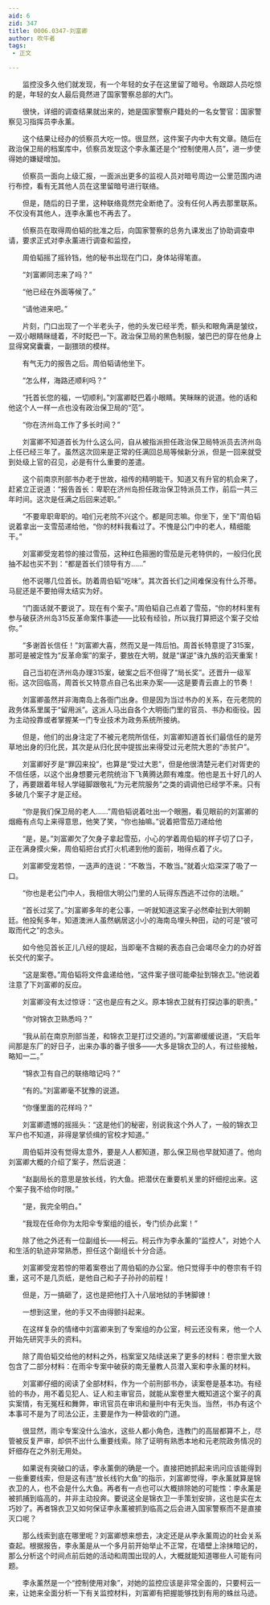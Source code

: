 ```yaml
---
aid: 6
zid: 347
title: 0006.0347-刘富卿
author: 吹牛者
tags: 
 - 正文

---
```




　　监控没多久他们就发现，有一个年轻的女子在这里留了暗号。令跟踪人员吃惊的是，年轻的女人最后竟然进了国家警察总部的大门。

　　很快，详细的调查结果就出来的，她是国家警察户籍处的一名女警官：国家警察见习指挥员李永薰。

　　这个结果让经办的侦察员大吃一惊。很显然，这件案子内中大有文章。随后在政治保卫局的档案库中，侦察员发现这个李永薰还是个“控制使用人员”，进一步使得她的嫌疑增加。

　　侦察员一面向上级汇报，一面派出更多的监视人员对暗号周边一公里范围内进行布控，看有无其他人员在这里留暗号进行联络。

　　但是，随后的日子里，这种联络竟然完全断绝了。没有任何人再去那里联系。不仅没有其他人，连李永薰也不再去了。

　　侦察员在取得周伯韬的批准之后，向国家警察的总务九课发出了协助调查申请，要求正式对李永薰进行调查和监控，

　　周伯韬摇了摇铃铛，他的秘书出现在门口，身体站得笔直。

　　“刘富卿同志来了吗？”

　　“他已经在外面等候了。”

　　“请他进来吧。”

　　片刻，门口出现了一个半老头子，他的头发已经半秃，额头和眼角满是皱纹，一双小眼睛眯缝着，不时眨巴一下。政治保卫局的黑色制服，皱巴巴的穿在他身上显得窝窝囊囊，一副猥琐的模样。

　　有气无力的报告之后。周伯韬请他坐下。

　　“怎么样，海路还顺利吗？”

　　“托首长您的福，一切顺利。”刘富卿眨巴着小眼睛。笑眯眯的说道。他的话和他这个人一样一点也没有政治保卫局的“范”。

　　“你在济州岛工作了多长时间？”

　　刘富卿不知道首长为什么这么问，自从被指派担任政治保卫局特派员去济州岛上任已经三年了。虽然这次回来是正常的任满回总局等候新分派，但是一回来就受到处级上官的召见，必是有什么重要的差遣。

　　这个前南京刑部书办老于世故，祖传的精明能干。知道又有升官的机会来了，赶紧立正说道：“报告首长：卑职在济州岛担任政治保卫特派员工作，前后一共三年时间。这次是任满之后回来述职。”

　　“不要卑职卑职的。咱们元老院不兴这个。都是同志嘛。你坐下，坐下”周伯韬说着拿出一支雪茄递给他，“你的材料我看过了。不愧是公门中的老人，精细能干。”

　　刘富卿受宠若惊的接过雪茄，这种红色箍圈的雪茄是元老特供的，一般归化民抽不起也买不到：“都是首长们领导有方……”

　　他不说哪几位首长。防着周伯韬“吃味”。其次首长们之间难保没有什么芥蒂。马屁还是不要拍得太结实为好。

　　“门面话就不要说了。现在有个案子。”周伯韬自己点着了雪茄，“你的材料里有参与破获济州岛315反革命案件事迹——比较有经验，所以我打算把这个案子交给你。”

　　“多谢首长信任！”刘富卿大喜，然而又是一阵后怕。周首长特意提了315案，那可是被定性为“反革命案”的案子，要放在大明，就是“谋逆”诛九族的滔天重案！

　　自己当初在济州岛办理315案，破案之后不但得了“局长奖”。还晋升一级军衔。这次回临高，周首长又特意点自己名出来办案——这是要青云直上的节奏！

　　刘富卿虽然并非海南岛上各衙门出身。但是因为当过书办的关系，在元老院的政务体系里属于“留用派”。这派人马出自各个大明衙门里的官员、书办和衙役。因为主动投靠或者掌握某一门专业技术为政务系统所接纳。

　　但是，他们的出身注定了不被元老院所信任，刘富卿知道首长们最信任的是芳草地出身的归化民，其次是从归化民中提拔出来得受过元老院大恩的“赤贫户”。

　　刘富卿好歹是“罪囚来投”，也算是“受过大恩”，但是他很清楚元老们对胥吏的不信任感，以这个出身想要元老院统治下飞黄腾达颇有难度。他也是五十好几的人了，再要跟着年轻人学碰脚跟敬礼“为元老院服务”之类的调调他已经学不来。只有多破几个案子才是正经。

　　“你是我们保卫局的老人……”周伯韬说着吐出一个眼圈，看见眼前的刘富卿的烟瘾有点勾上来得意思，他笑了笑，“你也抽嘛。”说着把雪茄刀递给他

　　“是，是。”刘富卿欠了欠身子拿起雪茄，小心的学着周伯韬的样子切了口子，正在满身摸火柴，周伯韬把台式打火机递到他的面前，啪得点着了火。

　　刘富卿受宠若惊，一迭声的连说：“不敢当，不敢当。”就着火焰深深了吸了一口。

　　“你也是老公门中人，我相信大明公门里的人玩得东西逃不过你的法眼。”

　　“首长过奖了。”刘富卿多年的老公事，一听就知道这案子必然牵扯到大明朝廷。他投髡多年，知道澳洲人虽然蜗居这小小的海南岛埋头种田，动的可是“彼可取而代之”的念头。

　　如今他见首长正儿八经的提起，当即毫不含糊的表态自己会竭尽全力的办好首长交代的案子。

　　“这是案卷。”周伯韬将文件盒递给他，“这件案子很可能牵扯到锦衣卫。”他说着注意了下刘富卿的反应。

　　刘富卿没有太过惊讶：“这也是应有之义。原本锦衣卫就有打探边事的职责。”

　　“你对锦衣卫熟悉吗？”

　　“我从前在南京刑部当差，和锦衣卫是打过交道的。”刘富卿缓缓说道，“天启年间那是东厂的好日子，出来办事的番子很多——大多是锦衣卫的人，有过些接触，略知一二。”

　　“锦衣卫有自己的联络暗记吗？”

　　“有的。”刘富卿毫不犹豫的说道。

　　“你懂里面的花样吗？”

　　刘富卿遗憾的摇摇头：“这是他们的秘密，别说我这个外人了，一般的锦衣卫军户也不知道，非得是掌侦缉的官校才知道。”

　　周伯韬并没有觉得太意外，要是人人都知道，那么保卫局也早就知道了。他向刘富卿大概的介绍了案子，然后说道：

　　“赵副局长的意思是放长线，钓大鱼。把潜伏在重要机关里的奸细挖出来。这个案子我不给你时限。”

　　“是，我完全明白。”

　　“我现在任命你为太阳伞专案组的组长，专门侦办此案！”

　　除了他之外还有一位副组长——柯云。柯云作为李永薰的“监控人”，对她个人和生活的轨迹非常熟悉，担任这个副组长十分合适。

　　刘富卿受宠若惊的带着案卷出了周伯韬的办公室。他只觉得手中的卷宗有千钧重，这可不是几页纸，是他自己和子子孙孙的前程！

　　但是，万一搞砸了，这也是把他打入十八层地狱的手铐脚镣！

　　一想到这里，他的手又不由得颤抖起来。

　　在这样复杂的情绪中刘富卿来到了专案组的办公室，柯云还没有来，他一个人开始先研究手头的资料。

　　除了周伯韬交给他的材料之外，档案室又陆续送来了更多的材料：卷宗里大致包含了二部分材料：在雨伞专案中破获的南无量教人员潜入案和李永薰的材料。

　　刘富卿仔细的阅读了全部材料，作为一个前刑部书办，读案卷是基本功。有经验的书办，用不着见犯人、证人和主审官员，就能从案卷里大概知道这个案子的真实案情，有无冤枉和舞弊，审讯官员在审讯和量刑中有无失当。当然，书办有这个本事可不是为了司法公正，主要是作为一种营收的门道。

　　很显然，雨伞专案没什么油水，这些人都小角色，连教门的高层都算不上，尽管被反复严审，却供不出什么重要线索。除了证明有熟悉本地和元老院政务情况的奸细存在之外别无用处。

　　如果说有突破口的话，李永薰倒的确是一个。直接把她抓起来讯问应该能得到一些重要线索，但是这有违“放长线钓大鱼”的指示，刘富卿觉得，李永薰就算是锦衣卫的人，也不会是什么大鱼。再者有一点也可以大概排除她的可能性：李永薰是被抓捕到临高的，并非主动投奔。要说这全是锦衣卫一手策划安排，这也是实在太巧妙了。再者锦衣卫又如何保证李永薰被抓到临高之后会进入国家警察而不是直接灭口呢？

　　那么线索到底在哪里呢？刘富卿想来想去，决定还是从李永薰周边的社会关系查起。根据报告，李永薰是从一个多月前开始举止不正常，在墙壁上涂抹暗记的，那么分析这个时间点前后她的活动和周围出现的人，大概就能知道哪些人可能有问题。

　　李永薰然是一个“控制使用对象”，对她的监控应该是非常全面的，只要柯云一来，让她来全面分析一下有关监控材料，刘富卿有把握能够找到有用的蛛丝马迹。



